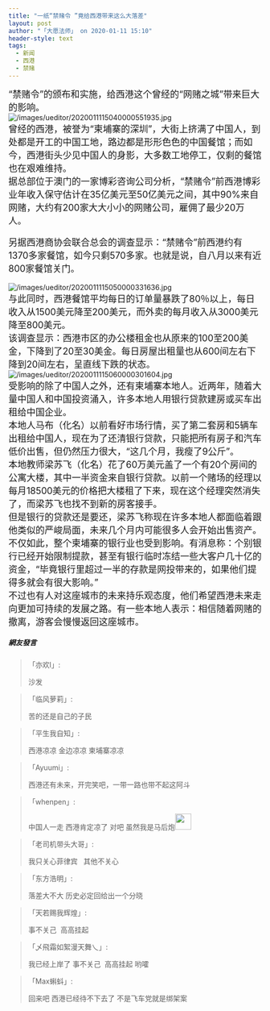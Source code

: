 ```yaml
---
title: "一纸“禁赌令 ”竟给西港带来这么大落差"
layout: post
author: "「大愿法师」 on 2020-01-11 15:10"
header-style: text
tags:
  - 新闻
  - 西港
  - 禁赌
---
```


<span style="font-size: 18px;">“禁赌令”的颁布和实施，给西港这个曾经的“网赌之城”带来巨大的影响。</span>
<br>
<img src="http://images.feileyuan.com/images/ueditor/2020011115040000551935.jpg" title="/images/ueditor/2020011115040000551935.jpg" alt="/images/ueditor/2020011115040000551935.jpg">
<br>
<span style="font-size: 18px;">曾经的西港，被誉为“柬埔寨的深圳”，大街上挤满了中国人，到处都是开工的中国工地，路边都是形形色色的中国餐馆；而如今，西港街头少见中国人的身影，大多数工地停工，仅剩的餐馆也在艰难维持。</span>
<br>
<span style="font-size: 18px;">据总部位于澳门的一家博彩咨询公司分析，“禁赌令”前西港博彩业年收入保守估计在35亿美元至50亿美元之间，其中90%来自网赌，大约有200家大大小小的网赌公司，雇佣了最少20万人。</span><br>
<br>
<span style="font-size: 18px;">另据西港商协会联合总会的调查显示：“禁赌令”前西港约有1370多家餐馆，如今只剩570多家。也就是说，自八月以来有近800家餐馆关门。</span><br>
<br>
<img src="http://images.feileyuan.com/images/ueditor/2020011115050000331636.jpg" title="/images/ueditor/2020011115050000331636.jpg" alt="/images/ueditor/2020011115050000331636.jpg">
<br>
<span style="font-size: 18px;">与此同时，西港餐馆平均每日的订单量暴跌了80％以上，每日收入从1500美元降至200美元，而外卖的每月收入从3000美元降至800美元。</span>
<br>
<span style="font-size: 18px;">该调查显示：西港市区的办公楼租金也从原来的100至200美金，下降到了20至30美金。每日房屋出租量也从600间左右下降到20间左右，呈直线下跌的状态。</span>
<br>
<img src="http://images.feileyuan.com/images/ueditor/2020011115060000301604.jpg" title="/images/ueditor/2020011115060000301604.jpg" alt="/images/ueditor/2020011115060000301604.jpg">
<br>
<span style="font-size: 18px;">受影响的除了中国人之外，还有柬埔寨本地人。近两年，随着大量中国人和中国投资涌入，许多本地人用银行贷款建房或买车出租给中国企业。</span>
<br>
<span style="font-size: 18px;">本地人马布（化名）以前看好市场行情，买了第二套房和5辆车出租给中国人，现在为了还清银行贷款，只能把所有房子和汽车低价出售，但仍然压力很大，“这几个月，我瘦了9公斤”。</span>
<br>
<span style="font-size: 18px;">本地教师梁苏飞（化名）花了60万美元盖了一个有20个房间的公寓大楼，其中一半资金来自银行贷款。以前一个赌场的经理以每月18500美元的价格把大楼租了下来，现在这个经理突然消失了，而梁苏飞也找不到新的房客接手。</span>
<br>
<span style="font-size: 18px;">但是银行的贷款还是要还，梁苏飞称现在许多本地人都面临着跟他类似的严峻局面，未来几个月内可能很多人会开始出售资产。</span>
<br>
<span style="font-size: 18px;">不仅如此，整个柬埔寨的银行业也受到影响。有消息称：个别银行已经开始限制提款，甚至有银行临时冻结一些大客户几十亿的资金，“毕竟银行里超过一半的存款是网投带来的，如果他们提得多就会有很大影响。”</span>
<br>
<span style="font-size: 18px;">不过也有人对这座城市的未来持乐观态度，他们希望西港未来走向更加可持续的发展之路。有一些本地人表示：相信随着网赌的撤离，游客会慢慢返回这座城市。</span>
<input type="hidden" value="菲乐园提供"><br>

##### 網友發言 
> 「亦欢l」:
> <p>沙发<br></p>

> 「临风萝莉」:
> <p>苦的还是自己的子民</p>

> 「平生我自知」:
> <p>西港凉凉 金边凉凉 柬埔寨凉凉</p>

> 「Ayuumi」:
> <p>西港还有未来，开完笑吧，一带一路也带不起这阿斗</p>

> 「whenpen」:
> <p>中国人一走 西港肯定凉了 对吧 虽然我是马后炮<img src="http://images.feileyuan.com/images/ueditor/dialogs/emotion/images/default/df_032.gif" width="32" height="32"></p>

> 「老司机带头大哥」:
> <p>我只关心菲律宾&nbsp; &nbsp;其他不关心</p>

> 「东方浩明」:
> <p>落差大不大 历史必定回给出一个分晓</p>

> 「天若赐我辉煌」:
> <p>事不关己&nbsp; 高高挂起</p>

> 「乄飛霜如絮漫天舞乀」:
> <p>我已经上岸了 事不关己&nbsp; 高高挂起 哟嚯</p>

> 「Max蝌蚪」:
> <p>回来吧 西港已经待不下去了 不是飞车党就是绑架案</p>


